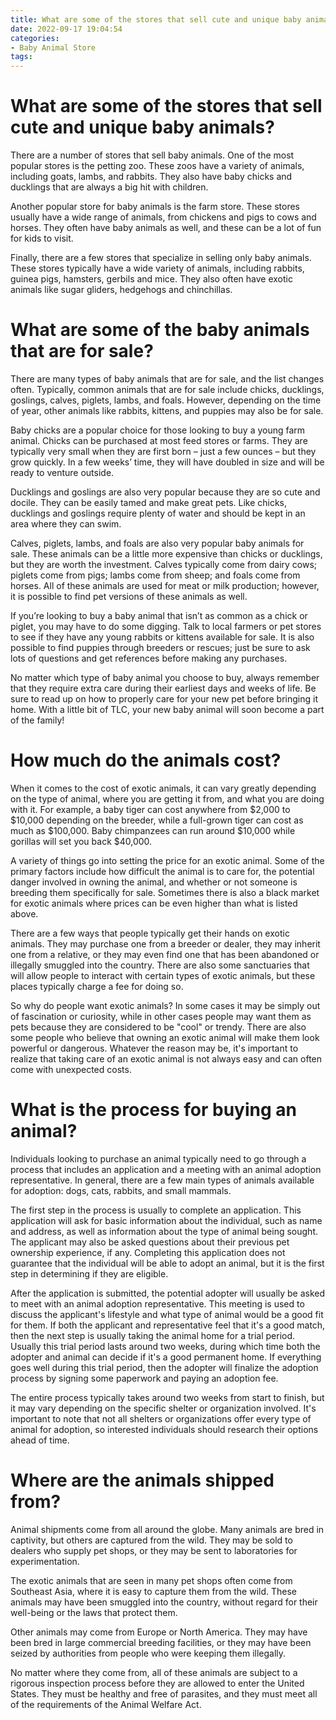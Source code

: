 ```yaml
---
title: What are some of the stores that sell cute and unique baby animals
date: 2022-09-17 19:04:54
categories:
- Baby Animal Store
tags:
---
```



#  What are some of the stores that sell cute and unique baby animals?

There are a number of stores that sell baby animals. One of the most popular stores is the petting zoo. These zoos have a variety of animals, including goats, lambs, and rabbits. They also have baby chicks and ducklings that are always a big hit with children.

Another popular store for baby animals is the farm store. These stores usually have a wide range of animals, from chickens and pigs to cows and horses. They often have baby animals as well, and these can be a lot of fun for kids to visit.

Finally, there are a few stores that specialize in selling only baby animals. These stores typically have a wide variety of animals, including rabbits, guinea pigs, hamsters, gerbils and mice. They also often have exotic animals like sugar gliders, hedgehogs and chinchillas.

#  What are some of the baby animals that are for sale?

There are many types of baby animals that are for sale, and the list changes often. Typically, common animals that are for sale include chicks, ducklings, goslings, calves, piglets, lambs, and foals. However, depending on the time of year, other animals like rabbits, kittens, and puppies may also be for sale.

Baby chicks are a popular choice for those looking to buy a young farm animal. Chicks can be purchased at most feed stores or farms. They are typically very small when they are first born – just a few ounces – but they grow quickly. In a few weeks’ time, they will have doubled in size and will be ready to venture outside.

Ducklings and goslings are also very popular because they are so cute and docile. They can be easily tamed and make great pets. Like chicks, ducklings and goslings require plenty of water and should be kept in an area where they can swim.

Calves, piglets, lambs, and foals are also very popular baby animals for sale. These animals can be a little more expensive than chicks or ducklings, but they are worth the investment. Calves typically come from dairy cows; piglets come from pigs; lambs come from sheep; and foals come from horses. All of these animals are used for meat or milk production; however, it is possible to find pet versions of these animals as well.

If you’re looking to buy a baby animal that isn’t as common as a chick or piglet, you may have to do some digging. Talk to local farmers or pet stores to see if they have any young rabbits or kittens available for sale. It is also possible to find puppies through breeders or rescues; just be sure to ask lots of questions and get references before making any purchases.

No matter which type of baby animal you choose to buy, always remember that they require extra care during their earliest days and weeks of life. Be sure to read up on how to properly care for your new pet before bringing it home. With a little bit of TLC, your new baby animal will soon become a part of the family!

#  How much do the animals cost?

When it comes to the cost of exotic animals, it can vary greatly depending on the type of animal, where you are getting it from, and what you are doing with it. For example, a baby tiger can cost anywhere from $2,000 to $10,000 depending on the breeder, while a full-grown tiger can cost as much as $100,000. Baby chimpanzees can run around $10,000 while gorillas will set you back $40,000.

A variety of things go into setting the price for an exotic animal. Some of the primary factors include how difficult the animal is to care for, the potential danger involved in owning the animal, and whether or not someone is breeding them specifically for sale. Sometimes there is also a black market for exotic animals where prices can be even higher than what is listed above.

There are a few ways that people typically get their hands on exotic animals. They may purchase one from a breeder or dealer, they may inherit one from a relative, or they may even find one that has been abandoned or illegally smuggled into the country. There are also some sanctuaries that will allow people to interact with certain types of exotic animals, but these places typically charge a fee for doing so.

So why do people want exotic animals? In some cases it may be simply out of fascination or curiosity, while in other cases people may want them as pets because they are considered to be "cool" or trendy. There are also some people who believe that owning an exotic animal will make them look powerful or dangerous. Whatever the reason may be, it's important to realize that taking care of an exotic animal is not always easy and can often come with unexpected costs.

#  What is the process for buying an animal?

Individuals looking to purchase an animal typically need to go through a process that includes an application and a meeting with an animal adoption representative. In general, there are a few main types of animals available for adoption: dogs, cats, rabbits, and small mammals.

The first step in the process is usually to complete an application. This application will ask for basic information about the individual, such as name and address, as well as information about the type of animal being sought. The applicant may also be asked questions about their previous pet ownership experience, if any. Completing this application does not guarantee that the individual will be able to adopt an animal, but it is the first step in determining if they are eligible.

After the application is submitted, the potential adopter will usually be asked to meet with an animal adoption representative. This meeting is used to discuss the applicant's lifestyle and what type of animal would be a good fit for them. If both the applicant and representative feel that it's a good match, then the next step is usually taking the animal home for a trial period. Usually this trial period lasts around two weeks, during which time both the adopter and animal can decide if it's a good permanent home. If everything goes well during this trial period, then the adopter will finalize the adoption process by signing some paperwork and paying an adoption fee. 

The entire process typically takes around two weeks from start to finish, but it may vary depending on the specific shelter or organization involved. It's important to note that not all shelters or organizations offer every type of animal for adoption, so interested individuals should research their options ahead of time.

#  Where are the animals shipped from?

Animal shipments come from all around the globe. Many animals are bred in captivity, but others are captured from the wild. They may be sold to dealers who supply pet shops, or they may be sent to laboratories for experimentation.

The exotic animals that are seen in many pet shops often come from Southeast Asia, where it is easy to capture them from the wild. These animals may have been smuggled into the country, without regard for their well-being or the laws that protect them.

Other animals may come from Europe or North America. They may have been bred in large commercial breeding facilities, or they may have been seized by authorities from people who were keeping them illegally.

No matter where they come from, all of these animals are subject to a rigorous inspection process before they are allowed to enter the United States. They must be healthy and free of parasites, and they must meet all of the requirements of the Animal Welfare Act.